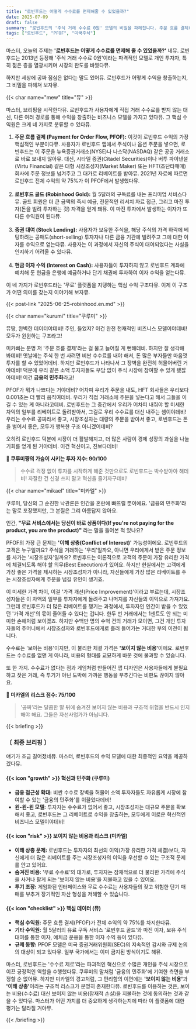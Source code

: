 ```yaml
---
title: "로빈후드는 어떻게 수수료를 면제해줄 수 있었을까?"
date: 2025-07-09
draft: false
summary: "로빈후드의 '주식 거래 수수료 0원' 모델의 비밀을 파헤칩니다. 주문 흐름 결제(PFOF)를 통한 수익 창출 방식의 이면, 즉 '금융의 민주화'라는 혁신과 '보이지 않는 비용' 및 이해 상충이라는 리스크를 세 캐릭터가 집중 토론합니다."
tags: ["로빈후드", "PFOF", "미국주식"]
---
```


<p>마스터, 오늘의 주제는 <strong>'로빈후드는 어떻게 수수료를 면제해 줄 수 있었을까?'</strong> 네뮤. 로빈후드는 2013년 등장해 '주식 거래 수수료 0원'이라는 파격적인 모델로 개인 투자자, 특히 젊은 층을 열광시키며 시장의 판도를 바꿨다뮤.</p>
<p>하지만 세상에 공짜 점심은 없다는 말도 있어뮤. 로빈후드가 어떻게 수익을 창출하는지, 그 비밀을 파헤쳐 보자뮤.</p>

{{< char name="mew" title="뮤" >}}
<p>마스터, 브리핑을 시작한다뮤. 로빈후드가 사용자에게 직접 거래 수수료를 받지 않는 대신, 다른 여러 경로를 통해 수익을 창출하는 비즈니스 모델을 가지고 있다뮤. 그 핵심 수익원은 크게 네 가지로 분류할 수 있다뮤.</p>
<ol>
    <li><strong>주문 흐름 결제 (Payment for Order Flow, PFOF):</strong> 이것이 로빈후드 수익의 가장 핵심적인 부분이다뮤. 사용자가 로빈후드 앱에서 주식이나 옵션 주문을 넣으면, 로빈후드는 이 주문을 뉴욕증권거래소(NYSE)나 나스닥(NASDAQ) 같은 공공 거래소로 바로 보내지 않아뮤. 대신, 시타델 증권(Citadel Securities)이나 버투 파이낸셜(Virtu Financial) 같은 대형 시장조성자(Market Maker) 또는 HFT(초단타매매) 회사에 주문 정보를 넘겨주고 그 대가로 리베이트를 받아뮤. 2021년 자료에 따르면 로빈후드 전체 수익의 약 75%가 이 PFOF에서 발생했다뮤.</li><br>
    <li><strong>로빈후드 골드 (Robinhood Gold):</strong> 월 5달러의 구독료를 내는 프리미엄 서비스다뮤. 골드 회원은 더 큰 금액의 즉시 예금, 전문적인 리서치 자료 접근, 그리고 마진 투자(돈을 빌려 투자하는 것) 자격을 얻게 돼뮤. 이 마진 투자에서 발생하는 이자가 또 다른 수익원이 된다뮤.</li><br>
    <li><strong>증권 대여 (Stock Lending):</strong> 사용자가 보유한 주식을, 해당 주식의 가격 하락에 베팅하려는 공매도(short-selling) 투자자나 다른 금융 기관에 빌려주고 그에 대한 이자를 수익으로 얻는다뮤. 사용자는 이 과정에서 자신의 주식이 대여되었다는 사실을 인지하기 어려울 수 있다뮤.</li><br>
    <li><strong>현금 이자 수익 (Interest on Cash):</strong> 사용자들이 투자하지 않고 로빈후드 계좌에 예치해 둔 현금을 은행에 예금하거나 단기 채권에 투자하여 이자 수익을 얻는다뮤.</li>
</ol>
<p>이 네 가지가 로빈후드라는 '무료' 플랫폼을 지탱하는 핵심 수익 구조다뮤. 이제 이 구조가 어떤 의미를 갖는지 이야기해 보자뮤.</p>
{{< post-link "2025-06-25-robinhood.en.md" >}}</p>

{{< char name="kurumi" title="쿠루미" >}}
<p>뮤땅, 완벽한 데이터야데비! 주인, 들었지? 이건 완전 천재적인 비즈니스 모델이야데비! 모두가 윈윈하는 구조라고!</p>
<p>미카삐는 분명 저 '주문 흐름 결제'라는 걸 물고 늘어질 게 뻔해데비. 하지만 잘 생각해 봐데비! 옛날에는 주식 한 번 사려면 비싼 수수료를 내야 해서, 돈 많은 부자들만 마음껏 투자를 할 수 있었어데비. 하지만 로빈후드가 나타나서 그 장벽을 완전히 허물어버린 거야데비! 덕분에 우리 같은 소액 투자자들도 부담 없이 주식 시장에 참여할 수 있게 됐잖아데비! 이건 <strong>금융의 민주화</strong>라고!</p>
<p>PFOF가 뭐가 나쁘다는 거야데비? 어차피 우리가 주문을 내도, HFT 회사들은 우리보다 0.001초는 더 빨리 움직여데비. 우리가 직접 거래소에 주문을 넣는다고 해서 그들을 이길 수 있는 게 아니라고데비. 로빈후드는 그 중간에서 우리가 어차피 내줘야 할 미세한 차익의 일부를 리베이트로 돌려받아서, 그걸로 우리 수수료를 대신 내주는 셈이야데비! 우리는 수수료 공짜라서 좋고, 시장조성자는 대량의 주문을 받아서 좋고, 로빈후드는 돈을 벌어서 좋은, 모두가 행복한 구조 아니겠어데비?</p>
<p>오히려 로빈후드 덕분에 시장이 더 활발해지고, 더 많은 사람이 경제 성장의 과실을 나눌 기회를 얻게 된 거야데비. 이건 혁신이고, 진보다데비!</p>
<strong>💖 쿠루미쨩의 가슴이 시키는 투자 지수: 90/100</strong><br>
<blockquote><p>수수료 걱정 없이 투자를 시작하게 해준 것만으로도 로빈후드는 박수받아야 해데비! 자잘한 건 신경 쓰지 말고 혁신을 즐기자구데비!</p></blockquote>

{{< char name="mikael" title="미카엘" >}}
<p>쿠루미, 당신의 그 순진한 낙관론은 인간을 혼란에 빠뜨릴 뿐이에요. '금융의 민주화'라는 말로 포장했지만, 그 본질은 그리 아름답지 않아요.</p>
<p>인간, <strong>"무료 서비스에서는 당신이 바로 상품이다(If you're not paying for the product, you are the product)"</strong> 라는 말을 들어본 적 있나요?</p>
<p>PFOF의 가장 큰 문제는 <strong>'이해 상충(Conflict of Interest)'</strong> 가능성이에요. 로빈후드의 고객은 누구일까요? 주식을 거래하는 '우리'일까요, 아니면 우리에게서 받은 주문 정보를 사가는 '시장조성자'일까요? 로빈후드는 이론적으로 고객의 주문이 가장 유리한 가격에 체결되도록 해야 할 의무(Best Execution)가 있어요. 하지만 현실에서는 고객에게 가장 좋은 가격을 제시하는 시장조성자가 아니라, 자신들에게 가장 많은 리베이트를 주는 시장조성자에게 주문을 넘길 유인이 생기죠.</p>
<p>이 미세한 가격 차이, 이걸 '가격 개선(Price Improvement)'이라고 부르는데, 시장조성자들은 이 차액의 일부를 투자자에게 돌려주고 나머지를 자신들의 이익으로 가져가요. 그런데 로빈후드가 더 많은 리베이트를 챙기는 과정에서, 투자자인 인간이 받을 수 있었던 '가격 개선'의 몫이 줄어들 수 있다는 겁니다. 한두 번 거래에서는 1센트도 안 되는 미미한 손해처럼 보이겠죠. 하지만 수백만 명의 수억 건의 거래가 모이면, 그건 개인 투자자들의 주머니에서 시장조성자와 로빈후드에게로 흘러 들어가는 거대한 부의 이전이 됩니다.</p>
<p>수수료는 '보이는 비용'이지만, 이 불리한 체결 가격은 <strong>'보이지 않는 비용'</strong>이에요. 로빈후드는 수수료를 없앤 게 아니라, 비용의 형태를 교묘하게 바꾼 것에 불과할 수 있습니다.</p>
<p>또 한 가지. 수수료가 없다는 점과 게임처럼 만들어진 앱 디자인은 사용자들에게 불필요하고 잦은 거래, 즉 투기가 아닌 도박에 가까운 행동을 부추긴다는 비판도 끊이지 않아요.</p>
<strong>🚨 미카엘의 리스크 점수: 75/100</strong><br>
<blockquote><p>'공짜'라는 달콤한 말 뒤에 숨겨진 보이지 않는 비용과 구조적 위험을 반드시 인지해야 해요. 그들은 자선사업가가 아닙니다.</p></blockquote>

{{< briefing >}}
<h3><strong>〔 최종 브리핑 〕</strong></h3>
<p>얘기가 조금 길어졌네뮤. 마스터, 로빈후드의 수익 모델에 대한 최종적인 요약을 제공하겠다뮤.</p>

<h4><span class="svg-icon">{{< icon "growth" >}}</span> 혁신과 민주화 (쿠루미)</h4>
<ul>
    <li><strong>금융 접근성 확대:</strong> 비싼 수수료 장벽을 허물어 소액 투자자들도 자유롭게 시장에 참여할 수 있는 '금융의 민주화'를 이끌었다데비!</li>
    <li><strong>윈-윈-윈 모델:</strong> 투자자는 수수료가 없어서 좋고, 시장조성자는 대규모 주문을 확보해서 좋고, 로빈후드는 그 리베이트로 수익을 창출하는, 모두에게 이로운 혁신적인 비즈니스 모델이야데비!</li>
</ul>

<h4><span class="svg-icon">{{< icon "risk" >}}</span> 보이지 않는 비용과 리스크 (미카엘)</h4>
<ul>
    <li><strong>이해 상충 문제:</strong> 로빈후드는 투자자의 최선의 이익(가장 유리한 가격 체결)보다, 자신에게 더 많은 리베이트를 주는 시장조성자의 이익을 우선할 수 있는 구조적 문제를 안고 있어요.</li>
    <li><strong>숨겨진 비용:</strong> '무료 수수료'의 대가로, 투자자는 잠재적으로 더 불리한 가격에 주식을 사거나 팔게 되는 '보이지 않는 비용'을 지불하고 있을 수 있어요.</li>
    <li><strong>투기 조장:</strong> 게임화된 인터페이스와 무료 수수료는 사용자들의 잦고 위험한 단기 매매를 부추겨 장기적인 자산 형성을 저해할 수 있습니다.</li>
</ul>

<h4><span class="svg-icon">{{< icon "checklist" >}}</span> 핵심 데이터 (뮤)</h4>
<ul>
    <li><strong>핵심 수익원:</strong> 주문 흐름 결제(PFOF)가 전체 수익의 약 75%를 차지한다뮤.</li>
    <li><strong>기타 수익원:</strong> 월 5달러의 유료 구독 서비스 '로빈후드 골드'와 마진 이자, 보유 주식 대여를 통한 이자, 예치금 운용을 통한 이자 수익 등이 있다뮤.</li>
    <li><strong>규제 동향:</strong> PFOF 모델은 미국 증권거래위원회(SEC)의 지속적인 감시와 규제 논의의 대상이 되고 있다뮤. 일부 국가에서는 이미 금지된 방식이기도 해뮤.</li>
</ul>

<div class="final-conclusion">
    <p>마스터, 로빈후드는 '수수료 제로'라는 파괴적인 혁신으로 수많은 개인을 주식 시장으로 이끈 긍정적인 역할을 수행했다뮤. 쿠루미의 말처럼 '금융의 민주화'에 기여한 측면을 부정할 순 없어뮤. 하지만 미카엘의 경고처럼, 그 편리함의 이면에는 <strong>'보이지 않는 비용'</strong>과 <strong>'이해 상충'</strong>이라는 구조적 리스크가 분명히 존재한다뮤. 로빈후드를 이용하는 것은, 보이는 비용(수수료) 대신 보이지 않는 비용(잠재적 손실)을 지불하는 것에 동의하는 것과 같을 수 있다뮤. 마스터가 어떤 가치를 더 중요하게 생각하는지에 따라 이 플랫폼에 대한 평가는 달라질 거야뮤.</p>
</div>
{{< /briefing >}}